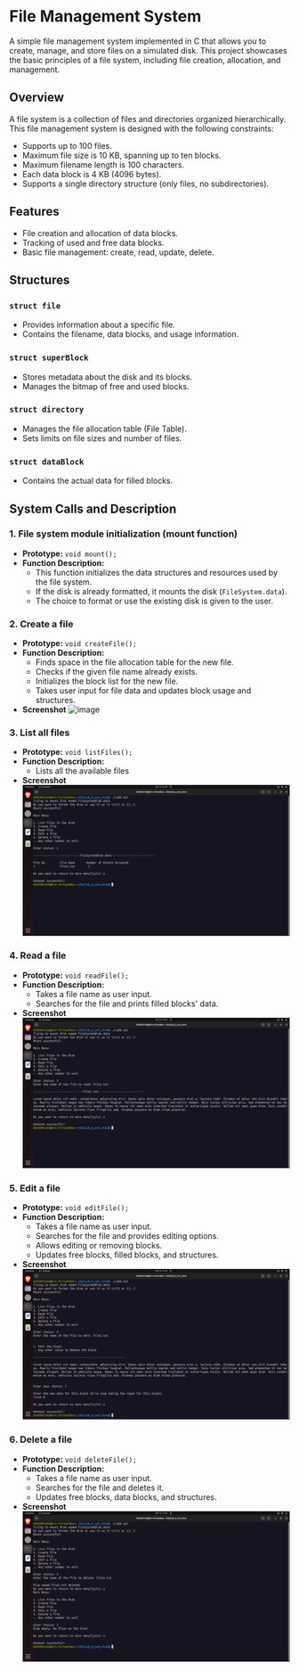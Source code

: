 # File Management System

A simple file management system implemented in C that allows you to create, manage, and store files on a simulated disk. This project showcases the basic principles of a file system, including file creation, allocation, and management.

## Overview

A file system is a collection of files and directories organized hierarchically. This file management system is designed with the following constraints:

- Supports up to 100 files.
- Maximum file size is 10 KB, spanning up to ten blocks.
- Maximum filename length is 100 characters.
- Each data block is 4 KB (4096 bytes).
- Supports a single directory structure (only files, no subdirectories).

## Features

- File creation and allocation of data blocks.
- Tracking of used and free data blocks.
- Basic file management: create, read, update, delete.

## Structures

### `struct file`

- Provides information about a specific file.
- Contains the filename, data blocks, and usage information.

### `struct superBlock`

- Stores metadata about the disk and its blocks.
- Manages the bitmap of free and used blocks.

### `struct directory`

- Manages the file allocation table (File Table).
- Sets limits on file sizes and number of files.

### `struct dataBlock`

- Contains the actual data for filled blocks.


## System Calls and Description

### 1. File system module initialization (mount function)

- **Prototype:** `void mount();`
- **Function Description:**
  - This function initializes the data structures and resources used by the file system.
  - If the disk is already formatted, it mounts the disk (`FileSystem.data`).
  - The choice to format or use the existing disk is given to the user.

### 2. Create a file

- **Prototype:** `void createFile();`
- **Function Description:**
  - Finds space in the file allocation table for the new file.
  - Checks if the given file name already exists.
  - Initializes the block list for the new file.
  - Takes user input for file data and updates block usage and structures.
-  **Screenshot**
  ![image](https://github.com/b202001162/FileManagementSystem/assets/86399274/7f4f6714-c306-4a3a-9a0a-c8eba2abeb51)

### 3. List all files

- **Prototype:** `void listFiles();`
- **Function Description:**
  - Lists all the available files
- **Screenshot**
![](https://github.com/b202001162/FileManagementSystem/blob/master/out_List_files.png?raw=true)

  
### 4. Read a file

- **Prototype:** `void readFile();`
- **Function Description:**
  - Takes a file name as user input.
  - Searches for the file and prints filled blocks' data.
- **Screenshot**
![image](https://github.com/b202001162/FileManagementSystem/blob/master/out_Read_file.png?raw=true)

### 5. Edit a file

- **Prototype:** `void editFile();`
- **Function Description:**
  - Takes a file name as user input.
  - Searches for the file and provides editing options.
  - Allows editing or removing blocks.
  - Updates free blocks, filled blocks, and structures.
- **Screenshot**
![](https://github.com/b202001162/FileManagementSystem/blob/master/out_edit_file.png?raw=true)

### 6. Delete a file

- **Prototype:** `void deleteFile();`
- **Function Description:**
  - Takes a file name as user input.
  - Searches for the file and deletes it.
  - Updates free blocks, data blocks, and structures.
- **Screenshot**
![](https://github.com/b202001162/FileManagementSystem/blob/master/out_delete_file.png?raw=true)
